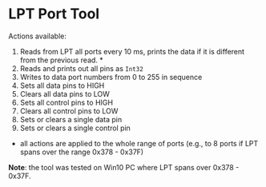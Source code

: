 # LPT Port Tool

Actions available:

1. Reads from LPT all ports every 10 ms, prints the data if it is different from the previous read. *
2. Reads and prints out all pins as `Int32`
3. Writes to data port numbers from 0 to 255 in sequence
4. Sets all data pins to HIGH
5. Clears all data pins to LOW
6. Sets all control pins to HIGH
7. Clears all control pins to LOW
8. Sets or clears a single data pin
9. Sets or clears a single control pin

* all actions are applied to the whole range of ports (e.g., to 8 ports if LPT spans over the range 0x378 - 0x37F)

**Note**: the tool was tested on Win10 PC where LPT spans over 0x378 - 0x37F.